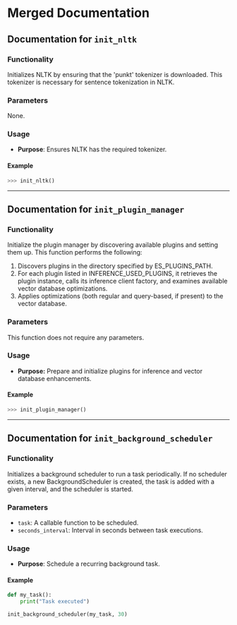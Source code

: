 # Merged Documentation

## Documentation for `init_nltk`

### Functionality

Initializes NLTK by ensuring that the 'punkt' tokenizer is downloaded. This tokenizer is necessary for sentence tokenization in NLTK.

### Parameters

None.

### Usage

- **Purpose**: Ensures NLTK has the required tokenizer.

#### Example

```python
>>> init_nltk()
```

---

## Documentation for `init_plugin_manager`

### Functionality

Initialize the plugin manager by discovering available plugins and setting them up. This function performs the following:
1. Discovers plugins in the directory specified by ES_PLUGINS_PATH.
2. For each plugin listed in INFERENCE_USED_PLUGINS, it retrieves the plugin instance, calls its inference client factory, and examines available vector database optimizations.
3. Applies optimizations (both regular and query-based, if present) to the vector database.

### Parameters

This function does not require any parameters.

### Usage

- **Purpose:** Prepare and initialize plugins for inference and vector database enhancements.

#### Example

```python
>>> init_plugin_manager()
```

---

## Documentation for `init_background_scheduler`

### Functionality

Initializes a background scheduler to run a task periodically. If no scheduler exists, a new BackgroundScheduler is created, the task is added with a given interval, and the scheduler is started.

### Parameters

- `task`: A callable function to be scheduled.
- `seconds_interval`: Interval in seconds between task executions.

### Usage

- **Purpose**: Schedule a recurring background task.

#### Example

```python
def my_task():
    print("Task executed")

init_background_scheduler(my_task, 30)
```